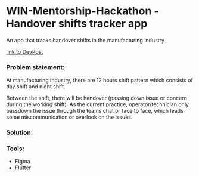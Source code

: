 # WIN-Mentorship-Hackathon - Handover shifts tracker app

An app that tracks handover shifts in the manufacturing industry

[link to DevPost](https://devpost.com/software/handover-shifts-tracker-app)

### Problem statement:
At manufacturing industry, there are 12 hours shift pattern which consists of day shift and night shift.

Between the shift, there will be handover (passing down issue or concern during the working shift). As the current practice, operator/technician only passdown the issue through the teams chat or face to face, which leads some miscommunication or overlook on the issues.

### Solution:


### Tools:
- Figma
- Flutter
